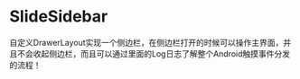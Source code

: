 # SlideSidebar
自定义DrawerLayout实现一个侧边栏，在侧边栏打开的时候可以操作主界面，并且不会收起侧边栏，而且可以通过里面的Log日志了解整个Android触摸事件分发的流程！
